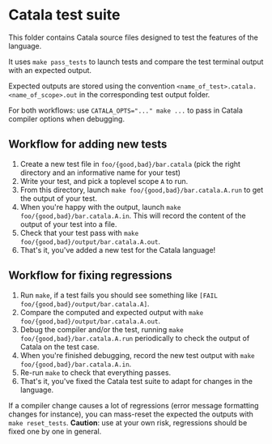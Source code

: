 # Catala test suite

This folder contains Catala source files designed to test the features of the 
language.

It uses `make pass_tests` to launch tests and compare the test terminal output
with an expected output.

Expected outputs are stored using the convention 
`<name_of_test>.catala.<name_of_scope>.out` in the corresponding test output folder.

For both workflows: use `CATALA_OPTS="..." make ...` to pass in Catala compiler
options when debugging.

## Workflow for adding new tests

1. Create a new test file in `foo/{good,bad}/bar.catala` (pick the right directory and 
   an informative name for your test)
2. Write your test, and pick a toplevel scope `A` to run.
3. From this directory, launch `make foo/{good,bad}/bar.catala.A.run` to get the output of
   your test.
4. When you're happy with the output, launch `make foo/{good,bad}/bar.catala.A.in`. This 
   will record the content of the output of your test into a file.
5. Check that your test pass with `make foo/{good,bad}/output/bar.catala.A.out`.
6. That's it, you've added a new test for the Catala language!


## Workflow for fixing regressions

1. Run `make`, if a test fails you should see something like 
   `[FAIL foo/{good,bad}/output/bar.catala.A]`.
2. Compare the computed and expected output with `make foo/{good,bad}/output/bar.catala.A.out`.
3. Debug the compiler and/or the test, running `make foo/{good,bad}/bar.catala.A.run` 
   periodically to check the output of Catala on the test case.
4. When you're finished debugging, record the new test output with 
   `make foo/{good,bad}/bar.catala.A.in`.
5. Re-run `make` to check that everything passes.
6. That's it, you've fixed the Catala test suite to adapt for changes in the 
   language.

If a compiler change causes a lot of regressions (error message formatting changes
for instance), you can mass-reset the expected the outputs with `make reset_tests`.
**Caution**: use at your own risk, regressions should be fixed one by one in 
general.
